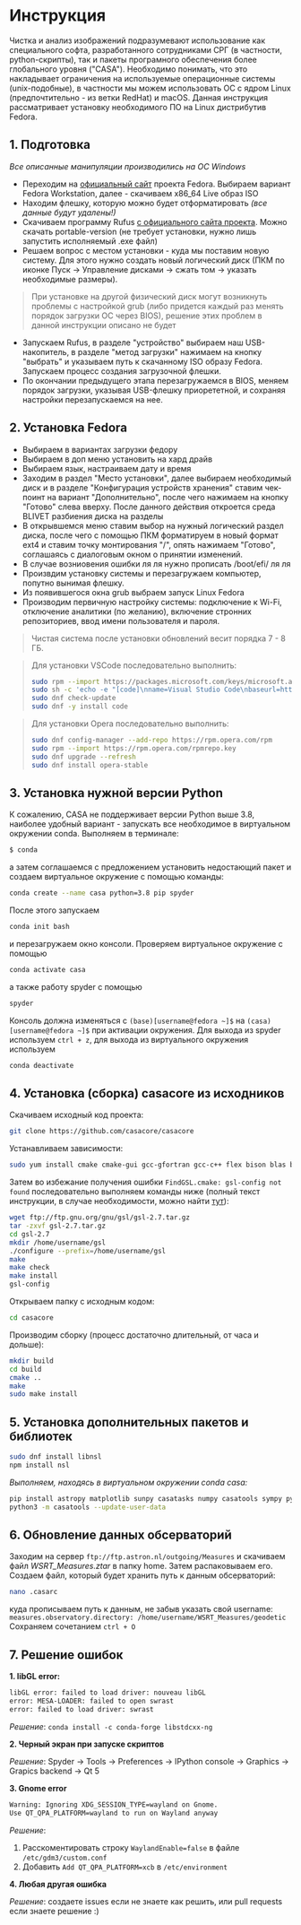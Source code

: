 # Инструкция

Чистка и анализ изображений подразумевают использование как специального софта, разработанного сотрудниками СРГ (в частности, python-скрипты), так и пакеты програмного обеспечения более глобального уровня ("CASA"). Необходимо понимать, что это накладывает ограничения на используемые операционные системы (unix-подобные), в частности мы можем использовать ОС с ядром Linux (предпочтительно - из ветки RedHat) и macOS. Данная инструкция рассматривает установку необходимого ПО на Linux дистрибутив Fedora.

## 1. Подготовка

_Все описанные манипуляции производились на OC Windows_
- Переходим на [официальный сайт](https://getfedora.org) проекта Fedora. Выбираем вариант Fedora Workstation, далее - скачиваем x86_64 Live образ ISO
- Находим флешку, которую можно будет отформатировать _(все данные будут удалены!)_
- Скачиваем программу Rufus [c официального сайта проекта](https://rufus.ie/ru/). Можно скачать portable-version (не требует установки, нужно лишь запустить исполняемый .exe файл)
- Решаем вопрос с местом установки - куда мы поставим новую систему. Для этого нужно создать новый логический диск (ПКМ по иконке Пуск -> Управление дисками -> сжать том -> указать необходимые размеры). 
> При установке на другой физический диск могут возникнуть проблемы с настройкой grub (либо придется каждый раз менять порядок загрузки OC через BIOS), решение этих проблем в данной инструкции описано не будет
- Запускаем Rufus, в разделе "устройство" выбираем наш USB-накопитель, в разделе "метод загрузки" нажимаем на кнопку "выбрать" и указываем путь к скачанному ISO образу Fedora. Запускаем процесс создания загрузочной флешки.
- По окончании предыдущего этапа перезагружаемся в BIOS, меняем порядок загрузки, указывая USB-флешку приорететной, и сохраняя настройки перезапускаемся на нее.

## 2. Установка Fedora

- Выбираем в вариантах загрузки федору
- Выбираем в доп меню установить на хард драйв
- Выбираем язык, настраиваем дату и время
- Заходим в раздел "Место установки", далее выбираем необходимый диск и в разделе "Конфигурация устройств хранения" ставим чек-поинт на вариант "Дополнительно", после чего нажимаем на кнопку "Готово" слева вверху. После данного действия откроется среда BLIVET разбиения диска на разделы
- В открывшемся меню ставим выбор на нужный логический раздел диска, после чего с помощью ПКМ форматируем в новый формат ext4 и ставим точку монтирования "/", опять нажимаем "Готово", соглашаясь с диалоговым окном о принятии изменений.
- В случае возниовения ошибки ля ля нужно прописать /boot/efi/ ля ля
- Произвдим установку системы и перезагружаем компьютер, попутно вынимая флешку. 
- Из появившегося окна grub выбраем запуск Linux Fedora
- Производим первичную настройку системы: подключение к Wi-Fi, отключение аналитики (по желанию), включение стронних репозиториев, ввод имени пользователя и пароля.
> Чистая система после установки обновлений весит порядка 7 - 8 ГБ.

> Для установки VSCode последовательно выполнить:
> ``` bash
> sudo rpm --import https://packages.microsoft.com/keys/microsoft.asc
> sudo sh -c 'echo -e "[code]\nname=Visual Studio Code\nbaseurl=https://packages.microsoft.com/yumrepos/vscode\nenabled=1\ngpgcheck=1\ngpgkey=https://packages.microsoft.com/keys/microsoft.asc" > /etc/yum.repos.d/vscode.repo'
> sudo dnf check-update
> sudo dnf -y install code
> ```

> Для установки Opera последовательно выполнить:
> ``` bash
> sudo dnf config-manager --add-repo https://rpm.opera.com/rpm
> sudo rpm --import https://rpm.opera.com/rpmrepo.key
> sudo dnf upgrade --refresh
> sudo dnf install opera-stable
> ```


## 3. Установка нужной версии Python

К сожалению, CASA не поддерживает версии Python выше 3.8, наиболее удобный вариант - запускать все необходимое в виртуальном окружении conda.
Выполняем в терминале:
``` bash
$ conda
```
а затем соглашаемся с предложением установить недостающий пакет и создаем виртуальное окружение с помощью команды:
``` bash
conda create --name casa python=3.8 pip spyder
```
После этого запускаем 
``` bash
conda init bash
```
и перезагружаем окно консоли. 
Проверяем виртуальное окружение с помощью 
``` bash
conda activate casa
```
a также работу spyder с помощью
``` bash
spyder
```
Консоль должна изменяться с ```(base)[username@fedora ~]$``` на ```(casa)[username@fedora ~]$``` при активации окружения.
Для выхода из spyder используем ```ctrl + z```, для выхода из виртуального окружения используем 
``` bash 
conda deactivate
```

## 4. Установка (сборка) casacore из исходников

Скачиваем исходный код проекта:
``` bash
git clone https://github.com/casacore/casacore
```
Устанавливаем зависимости:
``` bash
sudo yum install cmake cmake-gui gcc-gfortran gcc-c++ flex bison blas blas-devel  lapack lapack-devel cfitsio cfitsio-devel wcslib wcslib-devel ncurses ncurses-devel readline readline-devel python-devel boost boost-devel fftw fftw-devel hdf5 hdf5-devel numpy
```
Затем во избежание получения ошибки ```FindGSL.cmake: gsl-config not found``` последовательно выполняем команды ниже (полный текст инструкции, в случае необходимости, можно найти [тут](https://coral.ise.lehigh.edu/jild13/2016/07/11/hello/)):
``` bash
wget ftp://ftp.gnu.org/gnu/gsl/gsl-2.7.tar.gz
tar -zxvf gsl-2.7.tar.gz
cd gsl-2.7
mkdir /home/username/gsl
./configure --prefix=/home/username/gsl
make
make check
make install
gsl-config
```
Открываем папку с исходным кодом:
``` bash
cd casacore
```
Производим сборку (процесс достаточно длительный, от часа и дольше):
``` bash
mkdir build
cd build
cmake ..
make 
sudo make install
```

## 5. Установка дополнительных пакетов и библиотек
``` bash
sudo dnf install libnsl
npm install nsl
```

_Выполняем, находясь в виртуальном окружении conda casa:_
``` bash
pip install astropy matplotlib sunpy casatasks numpy casatools sympy python-casacore ephem scipy scikit-image 
python3 -m casatools --update-user-data
```

## 6. Обновление данных обсерваторий
Заходим на сервер ```ftp://ftp.astron.nl/outgoing/Measures``` и скачиваем файл _WSRT_Measures.ztar_ в папку home. Затем распаковываем его.
Создаем файл, который будет хранить путь к данным обсерваторий:
``` bash
nano .casarc
```
куда прописываем путь к данным, не забыв указать свой username: ```measures.observatory.directory: /home/username/WSRT_Measures/geodetic```
Сохраняем сочетанием ```ctrl + O```

## 7. Решение ошибок
**1. libGL error:**
``` bash
libGL error: failed to load driver: nouveau libGL
error: MESA-LOADER: failed to open swrast
error: failed to load driver: swrast
```
_Решение_: ```conda install -c conda-forge libstdcxx-ng```

**2. Черный экран при запуске скриптов**

_Решение_: Spyder -> Tools -> Preferences -> IPython console -> Graphics -> Grapics backend -> Qt 5

**3. Gnome error**
``` bash
Warning: Ignoring XDG_SESSION_TYPE=wayland on Gnome. 
Use QT_QPA_PLATFORM=wayland to run on Wayland anyway
```
_Решение_: 
1. Расскоментировать строку ```WaylandEnable=false``` в файле ```/etc/gdm3/custom.conf```
2. Добавить ```Add QT_QPA_PLATFORM=xcb``` в ```/etc/environment```

**4. Любая другая ошибка**

_Решение_: создаете issues если не знаете как решить, или pull requests если знаете решение :)
